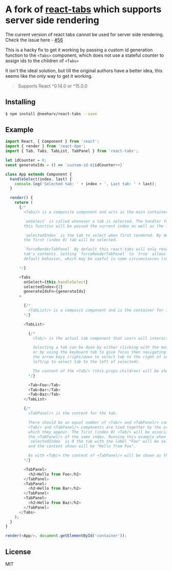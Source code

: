 #  A fork of [react-tabs](https://github.com/reactjs/react-tabs) which supports server side rendering

The current version of react tabs cannot be used for server side rendering. Check the issue here - [#56](https://github.com/reactjs/react-tabs/issues/56)

This is a hacky fix to get it working by passing a custom id generation function to the `<Tabs>` component, which does not use a stateful counter to assign ids to the children of `<Tabs>`

It isn't the ideal solution, but till the original authors have a better idea, this seems like the only way to get it working.

> Supports React ^0.14.0 or ^15.0.0

## Installing

```bash
$ npm install @neeharv/react-tabs --save
```

## Example

```js
import React, { Component } from 'react';
import { render } from 'react-dom';
import { Tab, Tabs, TabList, TabPanel } from 'react-tabs';

let idCounter = 0;
const generateIds = () => `custom-id-${idCounter++}`

class App extends Component {
  handleSelect(index, last) {
    console.log('Selected tab: ' + index + ', Last tab: ' + last);
  }

  render() {
    return (
      {/*
        <Tabs/> is a composite component and acts as the main container.

        `onSelect` is called whenever a tab is selected. The handler for
        this function will be passed the current index as well as the last index.

        `selectedIndex` is the tab to select when first rendered. By default
        the first (index 0) tab will be selected.

        `forceRenderTabPanel` By default this react-tabs will only render the selected
        tab's contents. Setting `forceRenderTabPanel` to `true` allows you to override the
        default behavior, which may be useful in some circumstances (such as animating between tabs).

      */}

      <Tabs
        onSelect={this.handleSelect}
        selectedIndex={2}
        generateIdsFn={generateIds}
      >

        {/*
          <TabList/> is a composit component and is the container for the <Tab/>s.
        */}

        <TabList>

          {/*
            <Tab/> is the actual tab component that users will interact with.

            Selecting a tab can be done by either clicking with the mouse,
            or by using the keyboard tab to give focus then navigating with
            the arrow keys (right/down to select tab to the right of selected,
            left/up to select tab to the left of selected).

            The content of the <Tab/> (this.props.children) will be shown as the label.
          */}

          <Tab>Foo</Tab>
          <Tab>Bar</Tab>
          <Tab>Baz</Tab>
        </TabList>

        {/*
          <TabPanel/> is the content for the tab.

          There should be an equal number of <Tab/> and <TabPanel/> components.
          <Tab/> and <TabPanel/> components are tied together by the order in
          which they appear. The first (index 0) <Tab/> will be associated with
          the <TabPanel/> of the same index. Running this example when
          `selectedIndex` is 0 the tab with the label "Foo" will be selected
          and the content shown will be "Hello from Foo".

          As with <Tab/> the content of <TabPanel/> will be shown as the content.
        */}

        <TabPanel>
          <h2>Hello from Foo</h2>
        </TabPanel>
        <TabPanel>
          <h2>Hello from Bar</h2>
        </TabPanel>
        <TabPanel>
          <h2>Hello from Baz</h2>
        </TabPanel>
      </Tabs>
    );
  }
}

render(<App/>, document.getElementById('container'));
```

## License

MIT
